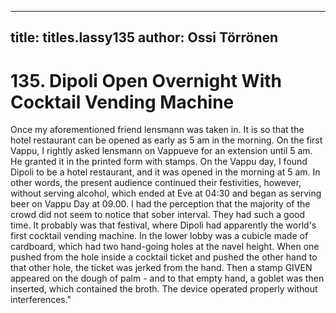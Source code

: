 
---

title: titles.lassy135
author: Ossi Törrönen
---


    
# 135. Dipoli Open Overnight With Cocktail Vending Machine

Once my aforementioned friend lensmann was taken in. It is so that the hotel restaurant can be opened as early as 5 am in the morning. On the first Vappu, I rightly asked lensmann on Vappueve for an extension until 5 am. He granted it in the printed form with stamps. On the Vappu day, I found Dipoli to be a hotel restaurant, and it was opened in the morning at 5 am. In other words, the present audience continued their festivities, however, without serving alcohol, which ended at Eve at 04:30 and began as serving beer on Vappu Day at 09.00. I had the perception that the majority of the crowd did not seem to notice that sober interval. They had such a good time. It probably was that festival, where Dipoli had apparently the world's first cocktail vending machine. In the lower lobby was a cubicle made of cardboard, which had two hand-going holes at the navel height. When one pushed from the hole inside a cocktail ticket and pushed the other hand to that other hole, the ticket was jerked from the hand. Then a stamp GIVEN appeared on the dough of palm - and to that empty hand, a goblet was then inserted, which contained the broth. The device operated properly without interferences."
